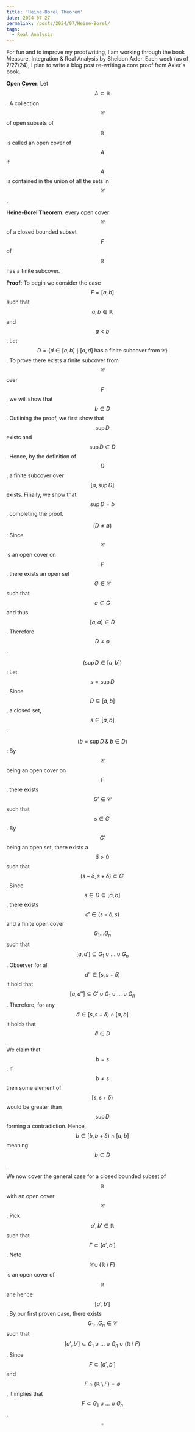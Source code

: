 ```yaml
---
title: 'Heine-Borel Theorem'
date: 2024-07-27
permalink: /posts/2024/07/Heine-Borel/
tags:
  - Real Analysis
---
```


For fun and to improve my proofwriting, I am working through the book Measure, Integration & Real Analysis by Sheldon Axler. Each week (as of 7/27/24), I plan to write a blog post re-writing a core proof from Axler's book.


**Open Cover**: Let $$A\subset \mathbb{R}$$. A collection $$\mathcal{C}$$ of open subsets of $$\mathbb{R}$$ is called an open cover of $$A$$ if $$A$$ is contained in the union of all the sets in $$\mathcal{C}$$.

**Heine-Borel Theorem**: every open cover $$\mathcal{C}$$ of a closed bounded subset $$F$$ of $$\mathbb{R}$$ has a finite subcover. 

**Proof**: To begin we consider the case $$F=[a,b]$$ such that $$a,b\in\mathbb{R}$$ and $$a<b$$. Let $$D=\{d\in [a,b] \mid [a,d]\; \text{has a finite subcover from }\mathcal{C}  \}$$. To prove there exists a finite subcover from $$\mathcal{C}$$ over $$F$$, we will show that $$b\in D$$. Outlining the proof, we first show that $$\sup D$$ exists and $$\sup D\in D$$. Hence, by the definition of $$D$$, a finite subcover over $$[a,\sup D]$$ exists. Finally, we show that $$\sup D = b$$, completing the proof.


$$(D\neq \emptyset )$$: Since $$\mathcal{C}$$ is an open cover on $$F$$, there exists an open set $$G\in\mathcal{C}$$ such that $$a\in G$$ and thus $$[a,a]\in D$$. Therefore $$D\neq \emptyset$$.
<br>


$$(\sup D\in [a,b] )$$: Let $$s=\sup D$$. Since $$D\subseteq [a,b]$$, a closed set, $$s\in [a,b]$$.
<br>

$$(b=\sup D \; \& \; b\in D )$$: By $$\mathcal{C}$$ being an open cover on $$F$$, there exists $$G'\in \mathcal{C}$$ such that $$s\in G'$$. By $$G'$$ being an open set, there exists a $$\delta >0$$ such that $$(s-\delta ,s+\delta )\subset G'$$. Since $$s\in D\subseteq [a,b]$$, there exists $$d'\in (s-\delta ,s)$$ and a finite open cover $$G_1\dots G_n$$ such that $$[a,d']\subseteq G_1\cup \dots \cup G_n$$. Observer for all $$d''\in [s,s+\delta)$$ it hold that $$[a,d'']\subseteq G'\cup G_1\cup \dots \cup G_n$$. Therefore, for any $$\hat{d}\in [s,s+\delta )\cap [a,b]$$ it holds that $$\hat{d}\in D$$. <br>
We claim that $$b=s$$. If $$b\neq s$$ then some element of $$[s,s+\delta )$$ would be greater than $$\sup D$$ forming a contradiction. Hence, $$b\in [b,b+\delta )\cap [a,b]$$ meaning $$b\in D$$.
<br>

We now cover the general case for a closed bounded subset of $$\mathbb{R}$$ with an open cover $$\mathcal{C}$$. Pick $$a',b'\in \mathbb{R}$$ such that $$F\subset [a',b']$$. Note $$\mathcal{C}\cup \{\mathbb{R}\setminus F \}$$ is an open cover of $$\mathbb{R}$$ ane hence $$[a',b']$$. By our first proven case, there exists $$G_1\dots G_n\in\mathcal{C}$$ such that $$[a',b']\subset G_1\cup\dots \cup G_n\cup (\mathbb{R}\setminus F)$$. Since $$F\subset [a',b']$$ and $$F\cap (\mathbb{R}\setminus F)=\emptyset$$, it implies that $$F\subset G_1\cup\dots \cup G_n$$. $$\square$$

